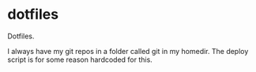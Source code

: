 # dotfiles

Dotfiles.

I always have my git repos in a folder called git in my homedir. The deploy script is for some reason hardcoded for this.
